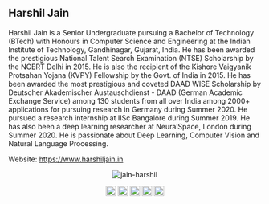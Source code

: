 ## Harshil Jain

Harshil Jain is a Senior Undergraduate pursuing a Bachelor of Technology (BTech) with Honours in Computer Science and Engineering at the Indian Institute of Technology, Gandhinagar, Gujarat, India. He has been awarded the prestigious National Talent Search Examination (NTSE) Scholarship by the NCERT Delhi in 2015. He is also the recipient of the Kishore Vaigyanik Protsahan Yojana (KVPY) Fellowship by the Govt. of India in 2015. He has been awarded the most prestigious and coveted DAAD WISE Scholarship by Deutscher Akademischer Austauschdienst - DAAD (German Academic Exchange Service) among 130 students from all over India among 2000+ applications for pursuing research in Germany during Summer 2020. He pursued a research internship at IISc Bangalore during Summer 2019. He has also been a deep learning researcher at NeuralSpace, London during Summer 2020. He is passionate about Deep Learning, Computer Vision and Natural Language Processing.

Website: https://www.harshiljain.in 

<p align="center">
 <img src="https://github-readme-stats.vercel.app/api?username=jain-harshil&show_icons=true" alt="jain-harshil" />
 </p>
<p align="center">
<a href="https://harshiljain.in" target="blank"><img align="center" src="https://image.flaticon.com/icons/svg/44/44386.svg" alt="jain-harshil" height="20" width="20" /></a>
<a href="https://github.com/jain-harshil" target="blank"><img align="center" src="https://cdn.jsdelivr.net/npm/simple-icons@3.0.1/icons/github.svg" alt="jain-harshil" height="20" width="20" /></a>
<a href="https://linkedin.com/in/jainharshil" target="blank"><img align="center" src="https://cdn.jsdelivr.net/npm/simple-icons@3.0.1/icons/linkedin.svg" alt="jainharshil" height="20" width="20" /></a>
<a href="https://twitter.com/jain__harshil" target="blank"><img align="center" src="https://cdn.jsdelivr.net/npm/simple-icons@3.0.1/icons/twitter.svg" alt="jain__harshil" height="20" width="20" /></a>
<a href="https://fb.com/harshil.jain.3382" target="blank"><img align="center" src="https://cdn.jsdelivr.net/npm/simple-icons@3.0.1/icons/facebook.svg" alt="harshil.jain.3382" height="20" width="20" /></a>
</p>
